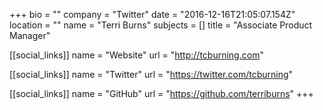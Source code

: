 +++
bio = ""
company = "Twitter"
date = "2016-12-16T21:05:07.154Z"
location = ""
name = "Terri Burns"
subjects = []
title = "Associate Product Manager"

[[social_links]]
  name = "Website"
  url = "http://tcburning.com"

[[social_links]]
  name = "Twitter"
  url = "https://twitter.com/tcburning"

[[social_links]]
  name = "GitHub"
  url = "https://github.com/terriburns"
+++
